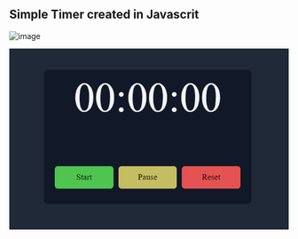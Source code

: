 ## Simple Timer created in Javascrit
![image](https://img.shields.io/badge/JavaScript-F7DF1E?style=for-the-badge&logo=javascript&logoColor=black)

![](Timer_JS.PNG)